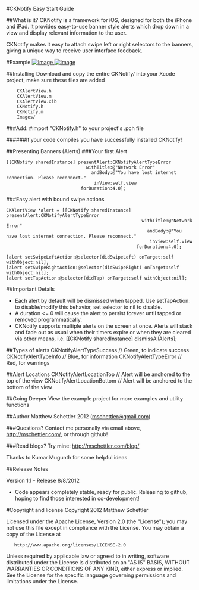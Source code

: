 #CKNotify Easy Start Guide

##What is it?
CKNotify is a framework for iOS, designed for both the iPhone and iPad. It provides easy-to-use banner style alerts which drop down in a view and display relevant information to the user. 

CKNotify makes it easy to attach swipe left or right selectors to the banners, giving a unique way to receive user interface feedback.

#Example
[ ![Image](https://raw.github.com/mschettler/CKNotify/master/Example/example_iphone.png "CKNotify - iPhone Example") ]()
[ ![Image](https://raw.github.com/mschettler/CKNotify/master/Example/example_alert.png "CKNotify - Example Alert") ]()

##Installing
Download and copy the entire CKNotify/ into your Xcode project, make sure these files are added

        CKAlertView.h
        CKAlertView.m
        CKAlertView.xib
        CKNotify.h
        CKNotify.m
        Images/
        
###Add: 
        #import "CKNotify.h"
to your project's .pch file

######If your code compiles you have successfully installed CKNotify!

##Presenting Banners (Alerts)
###Your first Alert


    [[CKNotify sharedInstance] presentAlert:CKNotifyAlertTypeError
                                  withTitle:@"Network Error"
                                    andBody:@"You have lost internet connection. Please reconnect."
                                     inView:self.view
                                forDuration:4.0];


###Easy alert with bound swipe actions


    CKAlertView *alert = [[CKNotify sharedInstance] presentAlert:CKNotifyAlertTypeError
                                                       withTitle:@"Network Error"
                                                         andBody:@"You have lost internet connection. Please reconnect."
                                                          inView:self.view
                                                     forDuration:4.0];
    
    [alert setSwipeLeftAction:@selector(didSwipeLeft) onTarget:self withObject:nil];
    [alert setSwipeRightAction:@selector(didSwipeRight) onTarget:self withObject:nil];
    [alert setTapAction:@selector(didTap) onTarget:self withObject:nil];


##Important Details
- Each alert by default will be dismissed when tapped. Use setTapAction: to disable/modify this behavior, set selector to nil to disable.
- A duration <= 0 will cause the alert to persist forever until tapped or removed programmatically.
- CKNotify supports multiple alerts on the screen at once. Alerts will stack and fade out as usual when their timers expire or when they are cleared via other means, i.e. [[CKNotify sharedInstance] dismissAllAlerts];

##Types of alerts
    CKNotifyAlertTypeSuccess  // Green, to indicate success
    CKNotifyAlertTypeInfo     // Blue, for information
    CKNotifyAlertTypeError    // Red, for warnings

##Alert Locations
    CKNotifyAlertLocationTop     // Alert will be anchored to the top of the view
    CKNotifyAlertLocationBottom  // Alert will be anchored to the bottom of the view

##Going Deeper
View the example project for more examples and utility functions

##Author
Matthew Schettler 2012 (mschettler@gmail.com)

###Questions? Contact me personally via email above, http://mschettler.com/, or through github!

###Read blogs? Try mine: http://mschettler.com/blog/

Thanks to Kumar Mugunth for some helpful ideas

##Release Notes

Version 1.1 - Release 8/8/2012
* Code appears completely stable, ready for public. Releasing to github, hoping to find those interested in co-development!

#Copyright and license
Copyright 2012 Matthew Schettler

   Licensed under the Apache License, Version 2.0 (the "License");
   you may not use this file except in compliance with the License.
   You may obtain a copy of the License at

       http://www.apache.org/licenses/LICENSE-2.0

   Unless required by applicable law or agreed to in writing, software
   distributed under the License is distributed on an "AS IS" BASIS,
   WITHOUT WARRANTIES OR CONDITIONS OF ANY KIND, either express or implied.
   See the License for the specific language governing permissions and
   limitations under the License.